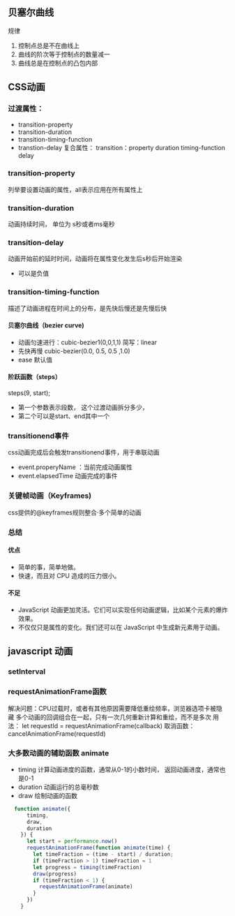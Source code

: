 ## 贝塞尔曲线
规律
1. 控制点总是不在曲线上
2. 曲线的阶次等于控制点的数量减一
3. 曲线总是在控制点的凸包内部

## CSS动画
### 过渡属性：
* transition-property 
* transition-duration
* transition-timing-function
* transtion-delay
复合属性：
transition：property duration timing-function delay
### transition-property
列举要设置动画的属性，all表示应用在所有属性上

###  transition-duration
动画持续时间， 单位为 s秒或者ms毫秒

### transition-delay
动画开始前的延时时间，动画将在属性变化发生后s秒后开始渲染
* 可以是负值

### transition-timing-function
描述了动画进程在时间上的分布，是先快后慢还是先慢后快
####  贝塞尔曲线（bezier curve)
* 动画匀速进行：cubic-bezier1(0,0,1,1) 简写：linear 
* 先快再慢 cubic-bezier(0.0, 0.5, 0.5 ,1.0)
* ease 默认值 


#### 阶跃函数（steps）
steps(9, start);
* 第一个参数表示段数， 这个过渡动画拆分多少，
* 第二个可以是start、end其中一个

### transitionend事件
css动画完成后会触发transitionend事件，用于串联动画
* event.properyName ：当前完成动画属性
* event.elapsedTime 动画完成的事件 

### 关键帧动画（Keyframes)
css提供的@keyframes规则整合·多个简单的动画

### 总结
#### 优点
* 简单的事，简单地做。
* 快速，而且对 CPU 造成的压力很小。
#### 不足
* JavaScript 动画更加灵活。它们可以实现任何动画逻辑，比如某个元素的爆炸效果。
* 不仅仅只是属性的变化。我们还可以在 JavaScript 中生成新元素用于动画。

## javascript 动画
### setInterval

### requestAnimationFrame函数
解决问题：CPU过载时，或者有其他原因需要降低重绘频率，浏览器选项卡被隐藏
多个动画的回调组合在一起，只有一次几何重新计算和重绘，而不是多次
用法：
let requestId = requestAnimationFrame(callback)
取消函数：
cancelAnimationFrame(requestId)
### 大多数动画的辅助函数 animate
* timing 计算动画进度的函数，通常从0-1的小数时间， 返回动画进度，通常也是0-1
* duration 动画运行的总毫秒数
* draw  绘制动画的函数
```js
  function animate({
      timing,
      draw,
      duration
    }) {
      let start = performance.now()
      requestAnimationFrame(function animate(time) {
        let timeFraction = (time - start) / duration;
        if (timeFraction > 1) timeFraction = 1
        let progress = timing(timeFraction)
        draw(progress)
        if (timeFraction < 1) {
          requestAnimationFrame(animate)
        }
      })
    }
```